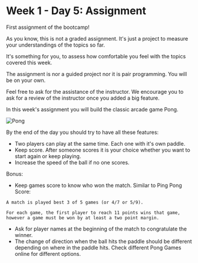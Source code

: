 # Week 1 - Day 5: Assignment

First assignment of the bootcamp!

As you know, this is not a graded assignment. It's just a project to measure your understandings of the topics so far.

It's something for you, to assess how comfortable you feel with the topics covered this week.

The assignment is nor a guided project nor it is pair programming. You will be on your own.

Feel free to ask for the assistance of the instructor. We encourage you to ask for a review of the instructor once you added a big feature.

In this week's assignment you will build the classic arcade game Pong.

![Pong](https://raw.githubusercontent.com/subdigital/pong/master/pong.gif)

By the end of the day you should try to have all these features:

- Two players can play at the same time. Each one with it's own paddle.
- Keep score. After someone scores it is your choice whether you want to start again or keep playing.
- Increase the speed of the ball if no one scores.

Bonus:

- Keep games score to know who won the match. Similar to Ping Pong Score:

```
A match is played best 3 of 5 games (or 4/7 or 5/9).

For each game, the first player to reach 11 points wins that game,
however a game must be won by at least a two point margin.
```

- Ask for player names at the beginning of the match to congratulate the winner.
- The change of direction when the ball hits the paddle should be different depending on where in the paddle hits. Check different Pong Games online for different options.
